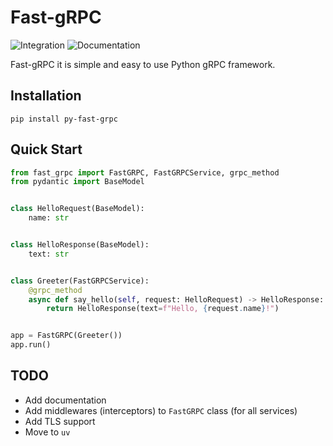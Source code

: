 # Fast-gRPC

![Integration](https://github.com/OlegYurchik/fast-grpc/actions/workflows/integration.yaml/badge.svg)
![Documentation](https://app.readthedocs.org/projects/fast-grpc/badge/?version=latest)

Fast-gRPC it is simple and easy to use Python gRPC framework.

## Installation

```shell
pip install py-fast-grpc
```

## Quick Start

```python
from fast_grpc import FastGRPC, FastGRPCService, grpc_method
from pydantic import BaseModel


class HelloRequest(BaseModel):
    name: str


class HelloResponse(BaseModel):
    text: str


class Greeter(FastGRPCService):
    @grpc_method
    async def say_hello(self, request: HelloRequest) -> HelloResponse:
        return HelloResponse(text=f"Hello, {request.name}!")


app = FastGRPC(Greeter())
app.run()
```

## TODO

* Add documentation
* Add middlewares (interceptors) to `FastGRPC` class (for all services)
* Add TLS support
* Move to `uv`
